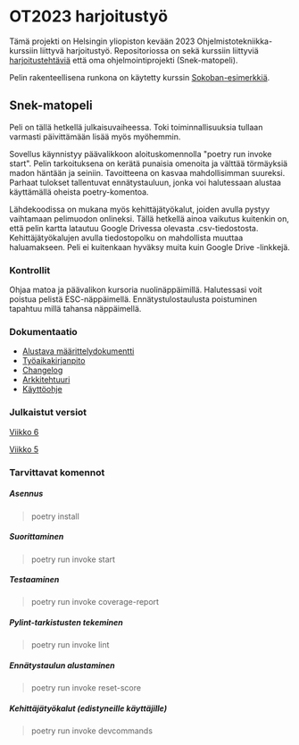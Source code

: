 # OT2023 harjoitustyö

Tämä projekti on Helsingin yliopiston kevään 2023 Ohjelmistotekniikka-kurssiin liittyvä harjoitustyö. Repositoriossa on sekä kurssiin liittyviä
[harjoitustehtäviä](https://github.com/VilleJuhan1/ot-harjoitustyo/tree/master/laskarit) että oma ohjelmointiprojekti (Snek-matopeli).

Pelin rakenteellisena runkona on käytetty kurssin [Sokoban-esimerkkiä](https://github.com/ohjelmistotekniikka-hy/pygame-sokoban).

## Snek-matopeli

Peli on tällä hetkellä julkaisuvaiheessa. Toki toiminnallisuuksia tullaan varmasti päivittämään lisää myös myöhemmin.

Sovellus käynnistyy päävalikkoon aloituskomennolla "poetry run invoke start". Pelin tarkoituksena on kerätä punaisia omenoita ja välttää törmäyksiä madon häntään ja seiniin. Tavoitteena on kasvaa mahdollisimman suureksi. Parhaat tulokset tallentuvat ennätystauluun, jonka voi halutessaan alustaa käyttämällä oheista poetry-komentoa.

Lähdekoodissa on mukana myös kehittäjätyökalut, joiden avulla pystyy vaihtamaan pelimuodon onlineksi. Tällä hetkellä ainoa vaikutus kuitenkin on,
että pelin kartta latautuu Google Drivessa olevasta .csv-tiedostosta. Kehittäjätyökalujen avulla tiedostopolku on mahdollista muuttaa haluamakseen. Peli
ei kuitenkaan hyväksy muita kuin Google Drive -linkkejä.

### Kontrollit

Ohjaa matoa ja päävalikon kursoria nuolinäppäimillä. Halutessasi voit poistua pelistä ESC-näppäimellä. Ennätystulostaulusta poistuminen
tapahtuu millä tahansa näppäimellä.

### Dokumentaatio

* [Alustava määrittelydokumentti](https://github.com/VilleJuhan1/ot-harjoitustyo/blob/master/dokumentaatio/vaatimusmaarittely.md)
* [Työaikakirjanpito](https://github.com/VilleJuhan1/ot-harjoitustyo/blob/master/dokumentaatio/tyoaikakirjanpito.md)
* [Changelog](https://github.com/VilleJuhan1/ot-harjoitustyo/blob/master/dokumentaatio/changelog.md)
* [Arkkitehtuuri](https://github.com/VilleJuhan1/ot-harjoitustyo/blob/master/dokumentaatio/arkkitehtuuri.md)
* [Käyttöohje](https://github.com/VilleJuhan1/ot-harjoitustyo/blob/master/dokumentaatio/kayttoohje.md)

### Julkaistut versiot

[Viikko 6](https://github.com/VilleJuhan1/ot-harjoitustyo/releases/tag/viikko6)

[Viikko 5](https://github.com/VilleJuhan1/ot-harjoitustyo/releases/tag/viikko5)

### Tarvittavat komennot

##### Asennus
> poetry install
##### Suorittaminen
> poetry run invoke start
##### Testaaminen
> poetry run invoke coverage-report
##### Pylint-tarkistusten tekeminen
> poetry run invoke lint
##### Ennätystaulun alustaminen
> poetry run invoke reset-score
##### Kehittäjätyökalut (edistyneille käyttäjille)
> poetry run invoke devcommands
